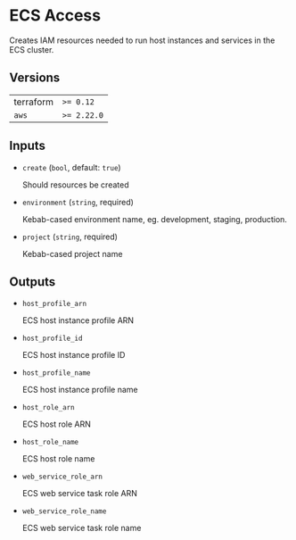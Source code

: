 # ECS Access

Creates IAM resources needed to run host instances and services in the ECS cluster.

<!-- bin/docs -->

## Versions

| | |
|-|-|
| terraform | `>= 0.12` |
| `aws` | `>= 2.22.0` |

## Inputs

* `create` (`bool`, default: `true`)

    Should resources be created

* `environment` (`string`, required)

    Kebab-cased environment name, eg. development, staging, production.

* `project` (`string`, required)

    Kebab-cased project name



## Outputs

* `host_profile_arn`

    ECS host instance profile ARN

* `host_profile_id`

    ECS host instance profile ID

* `host_profile_name`

    ECS host instance profile name

* `host_role_arn`

    ECS host role ARN

* `host_role_name`

    ECS host role name

* `web_service_role_arn`

    ECS web service task role ARN

* `web_service_role_name`

    ECS web service task role name
